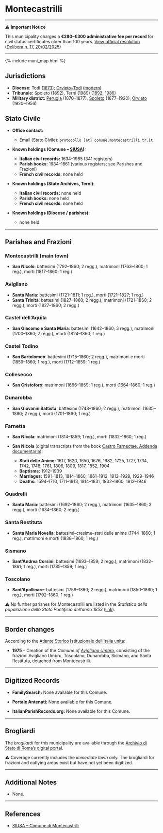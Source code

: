 # Montecastrilli

---

⚠️ **Important Notice**

This municipality charges a **€280–€300 administrative fee per record** for civil status certificates older than 100 years. 
[View official resolution (Delibera n. 17, 20/02/2025)](https://halleyweb.com/c055017/de/attachment.php?serialDocumento=00P7VF020252K)

---

{% include muni_map.html %}

## Jurisdictions

* **Diocese:** Todi ([1873](https://www.google.it/books/edition/Il_libro_de_comuni_del_Regno_d_Italia_co/WF9mfeJJcDEC?gbpv=1)); [Orvieto–Todi](../dio/orvieto_todi.md) ([modern](https://www.chiesacattolica.it/annuario-cei/ricerca-parrocchie/))
* **Tribunale:** Spoleto (1892), Terni (1989) ([1892](https://www.google.it/books/edition/Bollettino_ufficiale_del_Ministero_di_gr/kRXd4t5fK-0C?hl=en&gbpv=1&pg=PA457&printsec=frontcover), [1989](https://www.google.it/books/edition/Gazzetta_ufficiale_della_Repubblica_ital/-Z6nogg-qMQC?hl=en&gbpv=1&pg=RA8-PA38&printsec=frontcover))
* **Military district:** [Perugia](../mil/perugia.md) (1870–1877), [Spoleto](../mil/spoleto.md) (1877–1920), [Orvieto](../mil/spoleto.md) (1920–1956)

## Stato Civile

* **Office contact:**

  * Email (Stato Civile): `protocollo [at] comune.montecastrilli.tr.it`

* **Known holdings (Comune – [SIUSA](https://siusa-archivi.cultura.gov.it/cgi-bin/siusa/pagina.pl?TipoPag=comparc&Chiave=326742)):**

  * **Italian civil records:** 1634–1985 (341 registers)
  * **Parish books:** 1634–1861 (various registers; see Parishes and Frazioni)
  * **French civil records:** none held

* **Known holdings (State Archives, Terni):**

  * **Italian civil records:** none held
  * **Parish books:** none held
  * **French civil records:** none held

* **Known holdings (Diocese / parishes):**

  * none held

---

## Parishes and Frazioni

### Montecastrilli (main town)

* **San Nicolò**: battesimi (1792–1860; 2 regg.), matrimoni (1763–1860; 1 reg.), morti (1817–1860; 1 reg.)

### Avigliano

* **Santa Maria**: battesimi (1721–1811; 1 reg.), morti (1721–1827; 1 reg.)
* **Santa Trinità**: battesimi (1827–1860; 2 regg.), matrimoni (1721–1860; 2 regg.), morti (1827–1860; 2 regg.)

### Castel dell’Aquila

* **San Giacomo e Santa Maria**: battesimi (1642–1860; 3 regg.), matrimoni (1700–1860; 2 regg.), morti (1824–1860; 1 reg.)

### Castel Todino

* **San Bartolomeo**: battesimi (1715–1860; 2 regg.), matrimoni e morti (1859–1860; 1 reg.), morti (1712–1859; 1 reg.)

### Collesecco

* **San Cristoforo**: matrimoni (1666–1859; 1 reg.), morti (1664–1860; 1 reg.)

### Dunarobba

* **San Giovanni Battista**: battesimi (1748–1860; 2 regg.), matrimoni (1635–1860; 2 regg.), morti (1701–1860; 1 reg.)

### Farnetta

* **San Nicola**: matrimoni (1814–1859; 1 reg.), morti (1832–1860; 1 reg.)

* **San Nicola** (digital transcripts from the book [Castro Farnectae. Addenda documentaria](https://www.amazon.it/Castro-Farnectae-Addenda-Documentaria-ebook/dp/B0F68VVLGW)):
  * **Stati delle Anime:** 1617, 1620, 1650, 1676, 1682, 1725, 1727, 1734, 1742, 1748, 1761, 1806, 1809, 1817, 1852, 1904
  * **Baptisms:** 1912–1939
  * **Marriages:** 1591–1813, 1814–1860, 1861–1912, 1912–1929, 1929–1946
  * **Deaths:** 1594–1710, 1711–1813, 1814–1831, 1832–1860, 1912–1946

### Quadrelli

* **Santa Maria**: battesimi (1692–1860; 2 regg.), matrimoni (1635–1860; 2 regg.), morti (1634–1860; 2 regg.)

### Santa Restituta

* **Santa Maria Novella**: battesimi–cresime–stati delle anime (1744–1860; 1 reg.), matrimoni e morti (1838–1860; 1 reg.)

### Sismano

* **Sant’Andrea Corsini**: battesimi (1693–1859; 2 regg.), matrimoni (1832–1861; 1 reg.), morti (1785–1859; 1 reg.)

### Toscolano

* **Sant’Apollinare**: battesimi (1759–1860; 2 regg.), matrimoni (1850–1860; 1 reg.), morti (1792–1860; 1 reg.)

⚠️ No further parishes for Montecastrilli are listed in the *Statistica della popolazione dello Stato Pontificio dell’anno 1853* ([link](https://www.google.it/books/edition/Statistics_della_popolazione_dello_Stato/v6dCAQAAMAAJ)).

---

## Border changes

According to the [Atlante Storico Istituzionale dell’Italia unita](http://dati.san.beniculturali.it/asi/local/detail.html?UA05146):

* **1975** – Creation of the *Comune of [Avigliano Umbro](avigliano_umbro.md)*, consisting of the frazioni Avigliano Umbro, Toscolano, Dunarobba, Sismano, and Santa Restituta, detached from Montecastrilli.

---

## Digitized Records

* **FamilySearch:**
  None available for this Comune.

* **Portale Antenati:**
  None available for this Comune.

* **ItalianParishRecords.org:**
  None available for this Comune.

---

## Brogliardi

The *brogliardi* for this municipality are available through the [Archivio di Stato di Roma’s digital portal](https://imagoarchiviodistatoroma.cultura.gov.it/Gregoriano/s_brogliardi.php?Provincia=Perugia&Denominazione=Monte%20Castrilli).

⚠️ Coverage currently includes the *immediate town* only. The brogliardi for frazioni and outlying areas exist but have not yet been digitized.

---

## Additional Notes

* None.

---

## References

* [SIUSA – Comune di Montecastrilli](https://siusa-archivi.cultura.gov.it/cgi-bin/siusa/pagina.pl?TipoPag=comparc&Chiave=326742)

